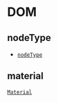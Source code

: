 # DOM

## nodeType

* [` nodeType `](https://developer.mozilla.org/zh-CN/docs/Web/API/Node/nodeType)


## material

[` Material `](https://github.com/Dogfalo/materialize)
